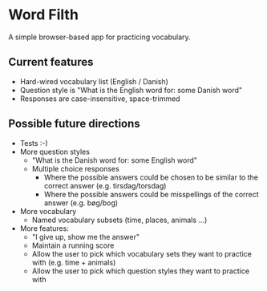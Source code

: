 # Word Filth

A simple browser-based app for practicing vocabulary.

## Current features

 * Hard-wired vocabulary list (English / Danish)
 * Question style is "What is the English word for: some Danish word"
 * Responses are case-insensitive, space-trimmed

## Possible future directions

 * Tests :-)
 * More question styles
   * "What is the Danish word for: some English word"
   * Multiple choice responses
     * Where the possible answers could be chosen to be similar to the correct answer (e.g. tirsdag/torsdag)
     * Where the possible answers could be misspellings of the correct answer (e.g. bøg/bog)
 * More vocabulary
   * Named vocabulary subsets (time, places, animals ...)
 * More features:
    * "I give up, show me the answer"
    * Maintain a running score
    * Allow the user to pick which vocabulary sets they want to practice with (e.g. time + animals)
    * Allow the user to pick which question styles they want to practice with 

